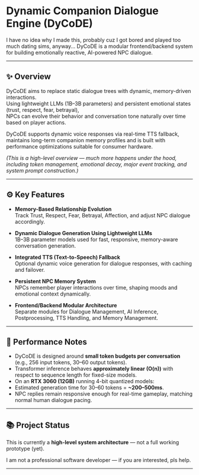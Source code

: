 # Dynamic Companion Dialogue Engine (DyCoDE)

I have no idea why I made this, probably cuz I got bored and played too much dating sims, anyway...
DyCoDE is a modular frontend/backend system for building emotionally reactive, AI-powered NPC dialogue.

---

## ✨ Overview

DyCoDE aims to replace static dialogue trees with dynamic, memory-driven interactions.  
Using lightweight LLMs (1B–3B parameters) and persistent emotional states (trust, respect, fear, betrayal),  
NPCs can evolve their behavior and conversation tone naturally over time based on player actions.

DyCoDE supports dynamic voice responses via real-time TTS fallback, maintains long-term companion memory profiles and is built with performance optimizations suitable for consumer hardware.

*(This is a high-level overview — much more happens under the hood, including token management, emotional decay, major event tracking, and system prompt construction.)*

---

## ⚙️ Key Features

- **Memory-Based Relationship Evolution**  
  Track Trust, Respect, Fear, Betrayal, Affection, and adjust NPC dialogue accordingly.

- **Dynamic Dialogue Generation Using Lightweight LLMs**  
  1B–3B parameter models used for fast, responsive, memory-aware conversation generation.

- **Integrated TTS (Text-to-Speech) Fallback**  
  Optional dynamic voice generation for dialogue responses, with caching and failover.

- **Persistent NPC Memory System**  
  NPCs remember player interactions over time, shaping moods and emotional context dynamically.

- **Frontend/Backend Modular Architecture**  
  Separate modules for Dialogue Management, AI Inference, Postprocessing, TTS Handling, and Memory Management.

---

## 🚀 Performance Notes

- DyCoDE is designed around **small token budgets per conversation** (e.g., 256 input tokens, 30–60 output tokens).
- Transformer inference behaves **approximately linear (O(n))** with respect to sequence length for fixed-size models.
- On an **RTX 3060 (12GB)** running 4-bit quantized models:
- Estimated generation time for 30–60 tokens = **~200–500ms**.
- NPC replies remain responsive enough for real-time gameplay, matching normal human dialogue pacing.

---

## 📚 Project Status

This is currently a **high-level system architecture** — not a full working prototype (yet).  

I am not a professional software developer — if you are interested, pls help.

---
